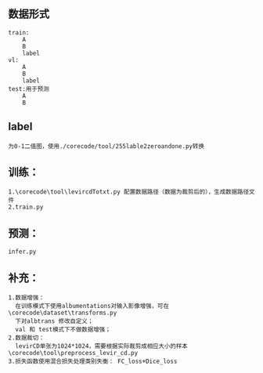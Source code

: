 ## 数据形式
    train:
        A
        B
        label
    vl:
        A
        B
        label
    test:用于预测
        A
        B
## label
    为0-1二值图，使用./corecode/tool/255lable2zeroandone.py转换
## 训练：
    1.\corecode\tool\levircdTotxt.py 配置数据路径（数据为裁剪后的），生成数据路径文件
    2.train.py   
## 预测：
    infer.py
## 补充：
    1.数据增强：
      在训练模式下使用albumentations对输入影像增强，可在\corecode\dataset\transforms.py
      下对albtrans 修改自定义；
      val 和 test模式下不做数据增强；
    2.数据裁切：
      levirCD单张为1024*1024，需要根据实际裁剪成相应大小的样本 \corecode\tool\preprocess_levir_cd.py
    3.损失函数使用混合损失处理类别失衡： FC_loss+Dice_loss 
